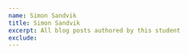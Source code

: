```yaml
---
name: Simon Sandvik
title: Simon Sandvik
excerpt: All blog posts authored by this student
exclude:
---
```

